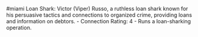 #miami 
Loan Shark: Victor (Viper) Russo, a ruthless loan shark known for his persuasive tactics and connections to organized crime, providing loans and information on debtors. - Connection Rating: 4 - Runs a loan-sharking operation.